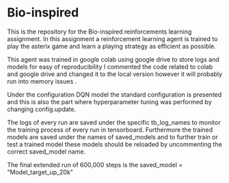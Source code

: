 # Bio-inspired
This is the repository for the Bio-inspired reinforcements learning assignment.
In this assignment a reinforcement learning agent is trained to play the asterix game and learn a playing strategy as efficient as possible. 

This agent was trained in google colab using google drive to store logs and models for easy of reproducibility I commented the code related to colab and google drive and changed it to the local version however it will probably run into memory issues .  

Under the configuration DQN model the standard configuration is presented and this is also the part where hyperparameter tuning was performed by changing config.update. 

The logs of every run are saved under the specific tb_log_names to monitor the training process of every run in tensorboard. Furthermore the trained models are saved under the names of saved_models and to further train or test a trained model these models should be reloaded by uncommenting the correct saved_model name. 

The final extended run of 600,000 steps is the saved_model = "Model_target_up_20k" 
